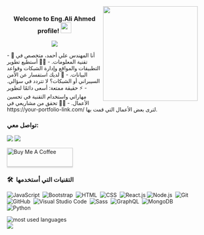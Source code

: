 <img width="250" align="right" src="https://c.tenor.com/_DOBjnGspYAAAAAM/code-coding.gif">

<h3 align="center">
Welcome to Eng.Ali Ahmed profile!
  <img src="https://media.giphy.com/media/hvRJCLFzcasrR4ia7z/giphy.gif" width="28">
</h3>

<!-- Typing SVG -->
<p align="center">
  <a href="https://github.com/DenverCoder1/readme-typing-svg"><img src="https://readme-typing-svg.herokuapp.com/?lines=Information%20Technology%20Specialist;I%20strive%20to%20use%20technology%20to%20improve%20people's%20lives&font=Fira%20Code&center=true&width=440&height=45&color=f75c7e&vCenter=true&size=22"></a>
</p>
- 🏢 أنا المهندس علي أحمد، متخصص في تقنية المعلومات.
- 👨‍💻 أستطيع تطوير التطبيقات والمواقع وإدارة الشبكات وقواعد البيانات.
- 💬 لديك استفسار عن الأمن السيبراني أو الشبكات؟ لا تتردد في سؤالي.
- ⚡ حقيقة ممتعة: أسعى دائمًا لتطوير مهاراتي واستخدام التقنية في تحسين الأعمال.
- 👨‍💻 تحقق من مشاريعي في https://your-portfolio-link.com/ لترى بعض الأعمال التي قمت بها.

### تواصل معي:

<a href="https://linkedin.com/in/yourprofile" target="_blank"><img src="https://img.shields.io/badge/-علي%20أحمد-0077B5?style=for-the-badge&logo=Linkedin&logoColor=white"/></a>
<a href="https://t.me/yourtelegram" target="_blank"><img src="https://img.shields.io/badge/-علي%20أحمد-0077B5?style=for-the-badge&logo=Telegram&logoColor=white"/></a>

<a href="https://www.buymeacoffee.com/yourusername" target="_blank"><img src="https://cdn.buymeacoffee.com/buttons/v2/lato-orange.png" alt="Buy Me A Coffee" style="height: 50px !important;width: 174px !important;box-shadow: 0px 3px 2px 0px rgba(190, 190, 190, 0.5) !important;-webkit-box-shadow: 0px 3px 2px 0px rgba(190, 190, 190, 0.5) !important;" ></a>

### 🛠 &nbsp;التقنيات التي أستخدمها
![JavaScript](https://img.shields.io/badge/-JavaScript-05122A?style=flat&logo=javascript)&nbsp;
![Bootstrap](https://img.shields.io/badge/-Bootstrap-05122A?style=flat&logo=bootstrap&logoColor=563D7C)&nbsp;
![HTML](https://img.shields.io/badge/-HTML-05122A?style=flat&logo=HTML5)&nbsp;
![CSS](https://img.shields.io/badge/-CSS-05122A?style=flat&logo=CSS3&logoColor=1572B6)&nbsp;
![React.js](https://img.shields.io/badge/-React-05122A?style=flat&logo=react)
![Node.js](https://img.shields.io/badge/-Node.js-05122A?style=flat&logo=node.js&logoColor=339933)&nbsp;
![Git](https://img.shields.io/badge/-Git-05122A?style=flat&logo=git)&nbsp;
![GitHub](https://img.shields.io/badge/-GitHub-05122A?style=flat&logo=github)&nbsp;
![Visual Studio Code](https://img.shields.io/badge/-Visual%20Studio%20Code-05122A?style=flat&logo=visual-studio-code&logoColor=007ACC)&nbsp;
![Sass](https://img.shields.io/badge/-Sass-05122A?style=flat&logo=sass)&nbsp;
![GraphQL](https://img.shields.io/badge/-GraphQL-05122A?style=flat&logo=GraphQL)&nbsp;
![MongoDB](https://img.shields.io/badge/-MongoDB-05122A?style=flat&logo=MongoDB)&nbsp;
![Python](https://img.shields.io/badge/-Python%20-05122A?style=flat&logo=python)&nbsp;

<img align="left" src="https://github-readme-stats.vercel.app/api/top-langs?username=yourusername&show_icons=true&locale=en&layout=compact&theme=radical" alt="most used languages" />
<br>
<a href="https://komarev.com/ghpvc/?username=yourusername&style=for-the-badge">
    <img src="https://komarev.com/ghpvc/?username=yourusername&style=for-the-badge">
</a>

